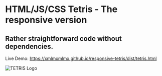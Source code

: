 # HTML/JS/CSS Tetris - The responsive version

## Rather straightforward code without dependencies.

Live Demo: https://xmlmxmlmx.github.io/responsive-tetris/dist/tetris.html

![TETRIS Logo](https://xmlmxmlmx.github.io/responsive-tetris/dist/img/img_tetris-logo.svg)
